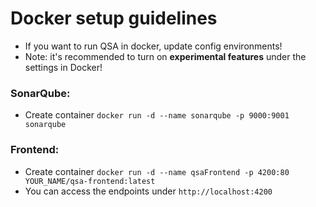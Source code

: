 # Docker setup guidelines

- If you want to run QSA in docker, update config environments!
- Note: it's recommended to turn on **experimental features** under the settings in Docker!

### SonarQube:
  - Create container `docker run -d --name sonarqube -p 9000:9001 sonarqube`

### Frontend:
  - Create container `docker run -d --name qsaFrontend -p 4200:80 YOUR_NAME/qsa-frontend:latest`
  - You can access the endpoints under `http://localhost:4200`

